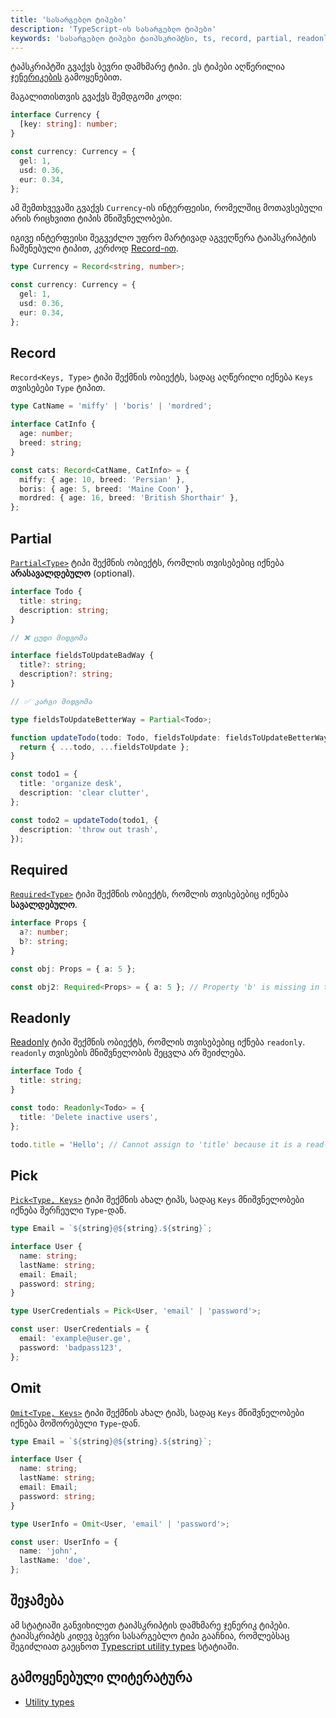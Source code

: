 ```yaml
---
title: 'სასარგებლო ტიპები'
description: 'TypeScript-ის სასარგებლო ტიპები'
keywords: 'სასარგებლო ტიპები ტაიპსკრიპტსი, ts, record, partial, readonly, required, omit, pick'
---
```


ტაპსკრიპტში გვაქვს ბევრი დამხმარე ტიპი. ეს ტიპები აღწერილია [ჯენერიკების](./doc/guides/typescript/generic) გამოყენებით.

მაგალითისთვის გვაქვს შემდგომი კოდი:

```ts
interface Currency {
  [key: string]: number;
}

const currency: Currency = {
  gel: 1,
  usd: 0.36,
  eur: 0.34,
};
```

ამ შემთხვევაში გვაქვს `Currency`-ის ინტერფეისი, რომელშიც მოთავსებული არის რიცხვითი ტიპის მნიშვნელობები.

იგივე ინტერფეისი შეგვეძლო უფრო მარტივად აგვეღწერა ტაიპსკრიპტის ჩაშენებული ტიპით, კერძოდ
[Record-ით](https://www.typescriptlang.org/docs/handbook/utility-types.html#recordkeys-type).

```ts
type Currency = Record<string, number>;

const currency: Currency = {
  gel: 1,
  usd: 0.36,
  eur: 0.34,
};
```

## Record

`Record<Keys, Type>` ტიპი შექმნის ობიექტს, სადაც აღწერილი იქნება `Keys` თვისებები `Type` ტიპით.

```ts
type CatName = 'miffy' | 'boris' | 'mordred';

interface CatInfo {
  age: number;
  breed: string;
}

const cats: Record<CatName, CatInfo> = {
  miffy: { age: 10, breed: 'Persian' },
  boris: { age: 5, breed: 'Maine Coon' },
  mordred: { age: 16, breed: 'British Shorthair' },
};
```

## Partial

[`Partial<Type>`](https://www.typescriptlang.org/docs/handbook/utility-types.html#partialtype) ტიპი შექმნის ობიექტს, რომლის თვისებებიც იქნება **არასავალდებულო** (optional).

```ts
interface Todo {
  title: string;
  description: string;
}

// ❌ ცუდი მიდგომა

interface fieldsToUpdateBadWay {
  title?: string;
  description?: string;
}

// ✅ კარგი მიდგომა

type fieldsToUpdateBetterWay = Partial<Todo>;

function updateTodo(todo: Todo, fieldsToUpdate: fieldsToUpdateBetterWay): Todo {
  return { ...todo, ...fieldsToUpdate };
}

const todo1 = {
  title: 'organize desk',
  description: 'clear clutter',
};

const todo2 = updateTodo(todo1, {
  description: 'throw out trash',
});
```

## Required

[`Required<Type>`](https://www.typescriptlang.org/docs/handbook/utility-types.html#requiredtype) ტიპი შექმნის ობიექტს, რომლის თვისებებიც იქნება **სავალდებულო**.

```ts
interface Props {
  a?: number;
  b?: string;
}

const obj: Props = { a: 5 };

const obj2: Required<Props> = { a: 5 }; // Property 'b' is missing in type '{ a: number; }' but required in type 'Required<Props>'.
```

## Readonly

[Readonly<Type>](https://www.typescriptlang.org/docs/handbook/utility-types.html#requiredtype) ტიპი შექმნის ობიექტს, რომლის თვისებებიც იქნება `readonly`.
`readonly` თვისების მნიშვნელობის შეცვლა არ შეიძლება.

```ts
interface Todo {
  title: string;
}

const todo: Readonly<Todo> = {
  title: 'Delete inactive users',
};

todo.title = 'Hello'; // Cannot assign to 'title' because it is a read-only property.
```

## Pick

[`Pick<Type, Keys>`](https://www.typescriptlang.org/docs/handbook/utility-types.html#picktype-keys) ტიპი შექმნის ახალ ტიპს,
სადაც `Keys` მნიშვნელობები იქნება შერჩეული `Type`-დან.

```ts
type Email = `${string}@${string}.${string}`;

interface User {
  name: string;
  lastName: string;
  email: Email;
  password: string;
}

type UserCredentials = Pick<User, 'email' | 'password'>;

const user: UserCredentials = {
  email: 'example@user.ge',
  password: 'badpass123',
};
```

## Omit

[`Omit<Type, Keys>`](https://www.typescriptlang.org/docs/handbook/utility-types.html#picktype-keys) ტიპი შექმნის ახალ ტიპს,
სადაც `Keys` მნიშვნელობები იქნება მოშორებული `Type`-დან.

```ts
type Email = `${string}@${string}.${string}`;

interface User {
  name: string;
  lastName: string;
  email: Email;
  password: string;
}

type UserInfo = Omit<User, 'email' | 'password'>;

const user: UserInfo = {
  name: 'john',
  lastName: 'doe',
};
```

## შეჯამება

ამ სტატიაში განვიხილეთ ტაიპსკრიპტის დამხმარე ჯენერიკ ტიპები. ტაიპსკრიპტს კიდევ ბევრი სასარგებლო ტიპი გააჩნია, რომლებსაც
შეგიძლიათ გაეცნოთ [Typescript utility types](https://www.typescriptlang.org/docs/handbook/utility-types.html) სტატიაში.

## გამოყენებული ლიტერატურა

- [Utility types](https://www.typescriptlang.org/docs/handbook/utility-types.html)
